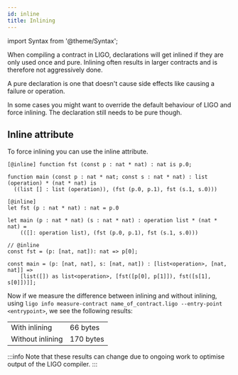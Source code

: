 ```yaml
---
id: inline
title: Inlining
---
```


import Syntax from '@theme/Syntax';

When compiling a contract in LIGO, declarations will get inlined if they are
only used once and pure. Inlining often results in larger contracts and is
therefore not aggressively done.

A pure declaration is one that doesn't cause side effects like causing a
failure or operation.

In some cases you might want to override the default behaviour of LIGO and
force inlining. The declaration still needs to be pure though.

## Inline attribute

To force inlining you can use the inline attribute.

<Syntax syntax="pascaligo">

```pascaligo
[@inline] function fst (const p : nat * nat) : nat is p.0;

function main (const p : nat * nat; const s : nat * nat) : list (operation) * (nat * nat) is
  ((list [] : list (operation)), (fst (p.0, p.1), fst (s.1, s.0)))
```

</Syntax>
<Syntax syntax="cameligo">

```cameligo
[@inline]
let fst (p : nat * nat) : nat = p.0

let main (p : nat * nat) (s : nat * nat) : operation list * (nat * nat) =
    (([]: operation list), (fst (p.0, p.1), fst (s.1, s.0)))
```

</Syntax>
<Syntax syntax="jsligo">

```jsligo
// @inline
const fst = (p: [nat, nat]): nat => p[0];

const main = (p: [nat, nat], s: [nat, nat]) : [list<operation>, [nat, nat]] =>
    [list([]) as list<operation>, [fst([p[0], p[1]]), fst([s[1], s[0]])]];
```

</Syntax>

Now if we measure the difference between inlining and without inlining, using
`ligo info measure-contract name_of_contract.ligo --entry-point <entrypoint>`, we see the
following results:

<table>
    <tr>
        <td>With inlining</td><td>66 bytes</td>
    </tr>
    <tr>
        <td>Without inlining</td><td>170 bytes</td>
    </tr>
</table>

:::info
Note that these results can change due to ongoing work to optimise output of
the LIGO compiler.
:::
